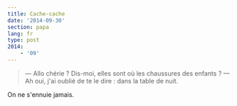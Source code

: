 ```yaml
---
title: Cache-cache
date: '2014-09-30'
section: papa
lang: fr
type: post
2014:
    - '09'
---
```


> — Allo chérie ? Dis-moi, elles sont où les chaussures des enfants ?
> — Ah oui, j'ai oublié de te le dire : dans la table de nuit.

On ne s'ennuie jamais.
